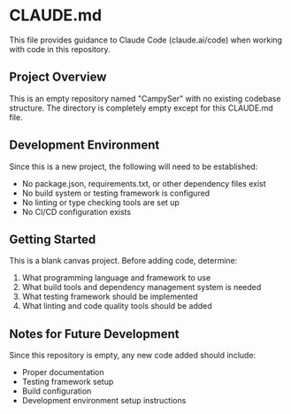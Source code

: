 # CLAUDE.md

This file provides guidance to Claude Code (claude.ai/code) when working with code in this repository.

## Project Overview

This is an empty repository named "CampySer" with no existing codebase structure. The directory is completely empty except for this CLAUDE.md file.

## Development Environment

Since this is a new project, the following will need to be established:
- No package.json, requirements.txt, or other dependency files exist
- No build system or testing framework is configured
- No linting or type checking tools are set up
- No CI/CD configuration exists

## Getting Started

This is a blank canvas project. Before adding code, determine:
1. What programming language and framework to use
2. What build tools and dependency management system is needed
3. What testing framework should be implemented
4. What linting and code quality tools should be added

## Notes for Future Development

Since this repository is empty, any new code added should include:
- Proper documentation
- Testing framework setup
- Build configuration
- Development environment setup instructions